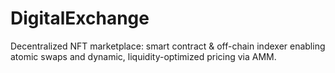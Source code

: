 # DigitalExchange
Decentralized NFT marketplace: smart contract &amp; off-chain indexer enabling atomic swaps and dynamic, liquidity-optimized pricing via AMM.
